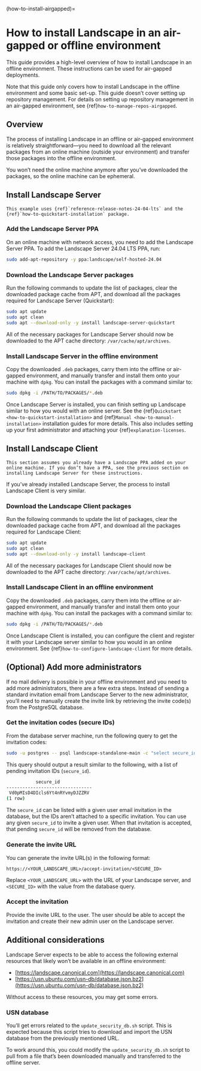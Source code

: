 (how-to-install-airgapped)=
# How to install Landscape in an air-gapped or offline environment

This guide provides a high-level overview of how to install Landscape in an offline environment. These instructions can be used for air-gapped deployments.

Note that this guide only covers how to install Landscape in the offline environment and some basic set-up. This guide doesn’t cover setting up repository management. For details on setting up repository management in an air-gapped environment, see {ref}`how-to-manage-repos-airgapped`.

## Overview

The process of installing Landscape in an offline or air-gapped environment is relatively straightforward—you need to download all the relevant packages from an online machine (outside your environment) and transfer those packages into the offline environment.

You won’t need the online machine anymore after you’ve downloaded the packages, so the online machine can be ephemeral.

## Install Landscape Server

```{note}
This example uses {ref}`reference-release-notes-24-04-lts` and the {ref}`how-to-quickstart-installation` package.
```

### Add the Landscape Server PPA

On an online machine with network access, you need to add the Landscape Server PPA. To add the Landscape Server 24.04 LTS PPA, run:

```bash
sudo add-apt-repository -y ppa:landscape/self-hosted-24.04
```

### Download the Landscape Server packages

Run the following commands to update the list of packages, clear the downloaded package cache from APT, and download all the packages required for Landscape Server (Quickstart):

```bash
sudo apt update
sudo apt clean
sudo apt --download-only -y install landscape-server-quickstart
```

All of the necessary packages for Landscape Server should now be downloaded to the APT cache directory: `/var/cache/apt/archives`.

### Install Landscape Server in the offline environment

Copy the downloaded `.deb` packages, carry them into the offline or air-gapped environment, and manually transfer and install them onto your machine with `dpkg`. You can install the packages with a command similar to:

```bash
sudo dpkg -i /PATH/TO/PACKAGES/*.deb
```

Once Landscape Server is installed, you can finish setting up Landscape similar to how you would with an online server. See the {ref}`Quickstart <how-to-quickstart-installation>` and {ref}`Manual <how-to-manual-installation>` installation guides for more details. This also includes setting up your first administrator and attaching your {ref}`explanation-licenses`.

## Install Landscape Client

```{note}
This section assumes you already have a Landscape PPA added on your online machine. If you don’t have a PPA, see the previous section on installing Landscape Server for these instructions.
```

If you’ve already installed Landscape Server, the process to install Landscape Client is very similar.

### Download the Landscape Client packages

Run the following commands to update the list of packages, clear the downloaded package cache from APT, and download all the packages required for Landscape Client:

```bash
sudo apt update
sudo apt clean
sudo apt --download-only -y install landscape-client
```

All of the necessary packages for Landscape Client should now be downloaded to the APT cache directory: `/var/cache/apt/archives`.

### Install Landscape Client in an offline environment

Copy the downloaded `.deb` packages, carry them into the offline or air-gapped environment, and manually transfer and install them onto your machine with `dpkg`. You can install the packages with a command similar to:

```bash
sudo dpkg -i /PATH/TO/PACKAGES/*.deb
```

Once Landscape Client is installed, you can configure the client and register it with your Landscape server similar to how you would in an online environment. See {ref}`how-to-configure-landscape-client` for more details.

## (Optional) Add more administrators

If no mail delivery is possible in your offline environment and you need to add more administrators, there are a few extra steps. Instead of sending a standard invitation email from Landscape Server to the new administrator, you’ll need to manually create the invite link by retrieving the invite code(s) from the PostgreSQL database.

### Get the invitation codes (secure IDs)

From the database server machine, run the following query to get the invitation codes:

```bash
sudo -u postgres -- psql landscape-standalone-main -c "select secure_id from account_invitation;"
```

This query should output a result similar to the following, with a list of pending invitation IDs (`secure_id`).

```bash
           secure_id            
--------------------------------
 Vd0pMIsD4DIcls6Yt4nRYvmyDJZZRV
(1 row)
```

The `secure_id` can be listed with a given user email invitation in the database, but the IDs aren’t attached to a specific invitation. You can use any given `secure_id` to invite a given user. When that invitation is accepted, that pending `secure_id` will be removed from the database.

### Generate the invite URL

You can generate the invite URL(s) in the following format:

```text
https://<YOUR_LANDSCAPE_URL>/accept-invitation/<SECURE_ID>
```

Replace `<YOUR_LANDSCAPE_URL>` with the URL of your Landscape server, and `<SECURE_ID>` with the value from the database query.

### Accept the invitation

Provide the invite URL to the user. The user should be able to accept the invitation and create their new admin user on the Landscape server.

## Additional considerations

Landscape Server expects to be able to access the following external resources that likely won’t be available in an offline environment:

* [https://landscape.canonical.com](https://landscape.canonical.com)
* [https://usn.ubuntu.com/usn-db/database.json.bz2](https://usn.ubuntu.com/usn-db/database.json.bz2)

Without access to these resources, you may get some errors.

### USN database

You’ll get errors related to the `update_security_db.sh` script. This is expected because this script tries to download and import the USN database from the previously mentioned URL.

To work around this, you could modify the `update_security_db.sh` script to pull from a file that’s been downloaded manually and transferred to the offline server.